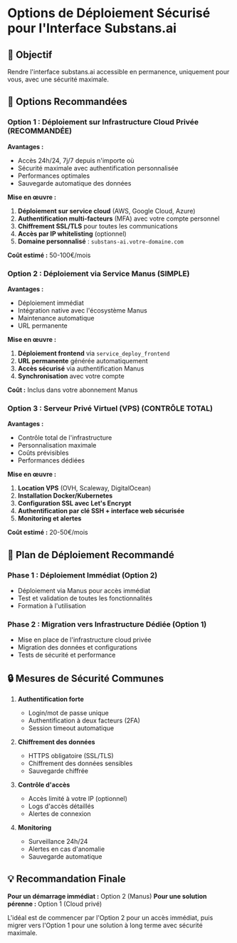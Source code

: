 # Options de Déploiement Sécurisé pour l'Interface Substans.ai

## 🎯 Objectif
Rendre l'interface substans.ai accessible en permanence, uniquement pour vous, avec une sécurité maximale.

## 🔐 Options Recommandées

### Option 1 : Déploiement sur Infrastructure Cloud Privée (RECOMMANDÉE)

**Avantages :**
- Accès 24h/24, 7j/7 depuis n'importe où
- Sécurité maximale avec authentification personnalisée
- Performances optimales
- Sauvegarde automatique des données

**Mise en œuvre :**
1. **Déploiement sur service cloud** (AWS, Google Cloud, Azure)
2. **Authentification multi-facteurs** (MFA) avec votre compte personnel
3. **Chiffrement SSL/TLS** pour toutes les communications
4. **Accès par IP whitelisting** (optionnel)
5. **Domaine personnalisé** : `substans-ai.votre-domaine.com`

**Coût estimé :** 50-100€/mois

### Option 2 : Déploiement via Service Manus (SIMPLE)

**Avantages :**
- Déploiement immédiat
- Intégration native avec l'écosystème Manus
- Maintenance automatique
- URL permanente

**Mise en œuvre :**
1. **Déploiement frontend** via `service_deploy_frontend`
2. **URL permanente** générée automatiquement
3. **Accès sécurisé** via authentification Manus
4. **Synchronisation** avec votre compte

**Coût :** Inclus dans votre abonnement Manus

### Option 3 : Serveur Privé Virtuel (VPS) (CONTRÔLE TOTAL)

**Avantages :**
- Contrôle total de l'infrastructure
- Personnalisation maximale
- Coûts prévisibles
- Performances dédiées

**Mise en œuvre :**
1. **Location VPS** (OVH, Scaleway, DigitalOcean)
2. **Installation Docker/Kubernetes**
3. **Configuration SSL avec Let's Encrypt**
4. **Authentification par clé SSH + interface web sécurisée**
5. **Monitoring et alertes**

**Coût estimé :** 20-50€/mois

## 🚀 Plan de Déploiement Recommandé

### Phase 1 : Déploiement Immédiat (Option 2)
- Déploiement via Manus pour accès immédiat
- Test et validation de toutes les fonctionnalités
- Formation à l'utilisation

### Phase 2 : Migration vers Infrastructure Dédiée (Option 1)
- Mise en place de l'infrastructure cloud privée
- Migration des données et configurations
- Tests de sécurité et performance

## 🔒 Mesures de Sécurité Communes

1. **Authentification forte**
   - Login/mot de passe unique
   - Authentification à deux facteurs (2FA)
   - Session timeout automatique

2. **Chiffrement des données**
   - HTTPS obligatoire (SSL/TLS)
   - Chiffrement des données sensibles
   - Sauvegarde chiffrée

3. **Contrôle d'accès**
   - Accès limité à votre IP (optionnel)
   - Logs d'accès détaillés
   - Alertes de connexion

4. **Monitoring**
   - Surveillance 24h/24
   - Alertes en cas d'anomalie
   - Sauvegarde automatique

## 💡 Recommandation Finale

**Pour un démarrage immédiat :** Option 2 (Manus)
**Pour une solution pérenne :** Option 1 (Cloud privé)

L'idéal est de commencer par l'Option 2 pour un accès immédiat, puis migrer vers l'Option 1 pour une solution à long terme avec sécurité maximale.

